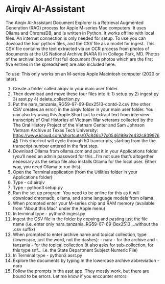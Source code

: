 # Airqiv AI-Assistant
The Airqiv AI-Assistant Document Explorer is a Retrieval Augmented Generation (RAG) process for Apple M-series Mac computers. It uses Ollama and ChromaDB, and is written in Python. It works offline with local files. An internet connection is only needed for setup.
To use you can dowload the four python files, and the CSV file as a model for ingest. This CSV file contains the text extracted via an OCR process from photos of documents at the US National Archive (NARA II) in College Park, MD. Photos of the archival box and first full document (five photos which are the first five entries in the spreadsheet) are also included here.

To use: This only works on an M-series Apple Macintosh computer (2020 or later). 

1. Create a folder called airqiv in your main user folder.
2. Then download and move these four files into it: 1) setup.py 2) ingest.py 3) asst.py 4) delete_collection.py
3. Put the nara_tanzania_RG59-67-69-Box2513-contd-2.csv (the other CSV creates an error) in the airqiv folder in your main user folder. You can also try using this Apple Short cut to extract text from interview transcripts of Oral Histories of Vietnam War veterans collected by the The Oral History Project of the Vietnam Center and Sam Johnson Vietnam Archive at Texas Tech University: https://www.icloud.com/shortcuts/07c846c77c0546199a2e432c83997645 This shortcut will cycle through 50 transcripts, starting from the the transcript number entered in the first step.
4. Download Ollama from ollama.com and put it in your Applications folder (you’ll need an admin password for this...I’m not sure that’s altogether necessary as the setup file also installs Ollama for the local user. Either way, you need Ollama to run this)
5. Open the Terminal application (from the Utilities folder in your Applications folder)
6. Type - cd airqiv
7. Type - python3 setup.py
8. Run the set up program. You need to be online for this as it will download chromadb, ollama, and some language models from ollama.
9. When prompted enter your M-series chip and RAM memory (available from "About this Mac" under the Apple menu)
10. In terminal type - python3 ingest.py
11. Ingest the CSV file in the folder by copying and pasting just the file name (i.e. enter only nara_tanzania_RG59-67-69-Box2513 ...without the .csv suffix)
12. When prompted to enter archive name and topical collection, type (lowercase, just the word, not the dashes): - nara - for the archive and - tanzania - for the topical collection (it also asks for sub-collection, for this type snf... i.e. the State Department Subject Numeric File) 
13. In Terminal type - python3 asst.py
14. Explore the documents by typing in the lowercase archive abbreviation -  nara
15. Follow the prompts in the asst app. They mostly work, but there are bound to be errors. Let me know if you encounter errors

